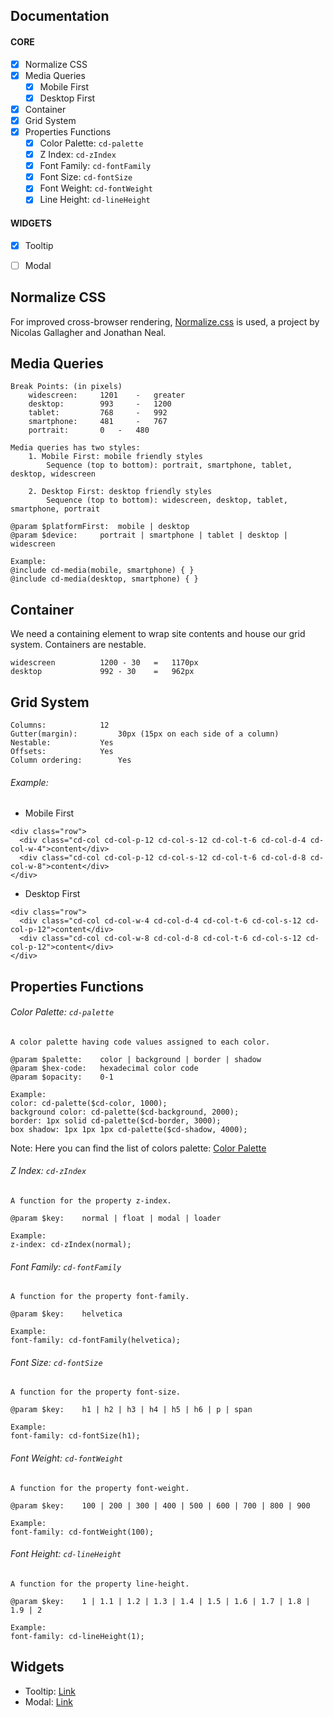 ## Documentation

#### CORE
- [X] Normalize CSS
- [X] Media Queries
	- [X] Mobile First
	- [X] Desktop First
- [X] Container
- [X] Grid System
- [X] Properties Functions
	- [X] Color Palette: `cd-palette`
	- [X] Z Index: `cd-zIndex`
	- [X] Font Family: `cd-fontFamily`
	- [X] Font Size: `cd-fontSize`
	- [X] Font Weight: `cd-fontWeight`
	- [X] Line Height: `cd-lineHeight`
	
#### WIDGETS
- [X] Tooltip
- [ ] Modal


## Normalize CSS
For improved cross-browser rendering, [Normalize.css](https://necolas.github.io/normalize.css/) is used, a project by Nicolas Gallagher and Jonathan Neal.


## Media Queries
```
Break Points: (in pixels)
	widescreen:		1201	- 	greater
	desktop:		993 	- 	1200
	tablet:			768 	- 	992
	smartphone:		481 	- 	767
	portrait:		0 	- 	480

Media queries has two styles:
	1. Mobile First: mobile friendly styles
		Sequence (top to bottom): portrait, smartphone, tablet, desktop, widescreen 
	
	2. Desktop First: desktop friendly styles
		Sequence (top to bottom): widescreen, desktop, tablet, smartphone, portrait

@param $platformFirst:	mobile | desktop
@param $device:		portrait | smartphone | tablet | desktop | widescreen

Example:
@include cd-media(mobile, smartphone) { }
@include cd-media(desktop, smartphone) { }
```


## Container
We need a containing element to wrap site contents and house our grid system. Containers are nestable.

```
widescreen			1200 - 30	=	1170px
desktop				992 - 30	=	962px
```


## Grid System
```
Columns: 			12
Gutter(margin): 		30px (15px on each side of a column)
Nestable: 			Yes
Offsets:			Yes
Column ordering:		Yes
```

###### Example:
- Mobile First

```
<div class="row">
  <div class="cd-col cd-col-p-12 cd-col-s-12 cd-col-t-6 cd-col-d-4 cd-col-w-4">content</div>
  <div class="cd-col cd-col-p-12 cd-col-s-12 cd-col-t-6 cd-col-d-8 cd-col-w-8">content</div>
</div>
```

- Desktop First

```
<div class="row">
  <div class="cd-col cd-col-w-4 cd-col-d-4 cd-col-t-6 cd-col-s-12 cd-col-p-12">content</div>
  <div class="cd-col cd-col-w-8 cd-col-d-8 cd-col-t-6 cd-col-s-12 cd-col-p-12">content</div>
</div>
```


## Properties Functions

###### Color Palette: `cd-palette`
```
A color palette having code values assigned to each color.

@param $palette:	color | background | border | shadow
@param $hex-code:	hexadecimal color code
@param $opacity:	0-1

Example:
color: cd-palette($cd-color, 1000);
background color: cd-palette($cd-background, 2000);
border: 1px solid cd-palette($cd-border, 3000);
box shadow: 1px 1px 1px cd-palette($cd-shadow, 4000);
```

Note: Here you can find the list of colors palette: [Color Palette](color-palette.md)

###### Z Index: `cd-zIndex`
```
A function for the property z-index.

@param $key:	normal | float | modal | loader

Example:
z-index: cd-zIndex(normal);
```

###### Font Family: `cd-fontFamily`
```
A function for the property font-family.

@param $key:	helvetica

Example:
font-family: cd-fontFamily(helvetica);
```

###### Font Size: `cd-fontSize`
```
A function for the property font-size.

@param $key:	h1 | h2 | h3 | h4 | h5 | h6 | p | span

Example:
font-family: cd-fontSize(h1);
```

###### Font Weight: `cd-fontWeight`
```
A function for the property font-weight.

@param $key:	100 | 200 | 300 | 400 | 500 | 600 | 700 | 800 | 900

Example:
font-family: cd-fontWeight(100);
```

###### Font Height: `cd-lineHeight`
```
A function for the property line-height.

@param $key:	1 | 1.1 | 1.2 | 1.3 | 1.4 | 1.5 | 1.6 | 1.7 | 1.8 | 1.9 | 2

Example:
font-family: cd-lineHeight(1);
```

## Widgets

- Tooltip: [Link](widgets/tooltip.md)
- Modal: [Link](widgets/modal.md)
